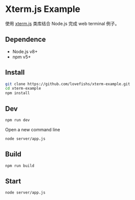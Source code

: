 # Xterm.js Example

使用 [xterm.js](https://github.com/sourcelair/xterm.js) 类库结合 Node.js 完成 web terminal 例子。

## Dependence

* Node.js v8+
* npm v5+

## Install

```bash
git clone https://github.com/lovefishs/xterm-example.git
cd xterm-example
npm install
```

## Dev

```bash
npm run dev
```

Open a new command line

```bash
node server/app.js
```

## Build

```bash
npm run build
```

## Start

```bash
node server/app.js
```

